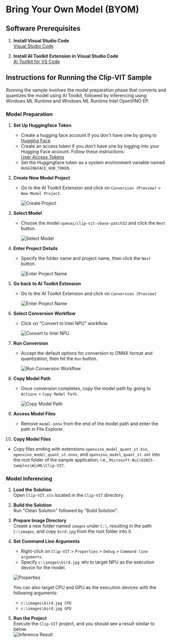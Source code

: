 # Bring Your Own Model (BYOM)

## Software Prerequisites

1. **Install Visual Studio Code**  
   [Visual Studio Code](https://code.visualstudio.com/)

2. **Install AI Toolkit Extension in Visual Studio Code**  
   [AI Toolkit for VS Code](https://code.visualstudio.com/docs/intelligentapps/overview)
    
## Instructions for Running the Clip-VIT Sample

Running the sample involves the model preparation phase that converts and quantizes the model using AI Toolkit, followed by inferencing using Windows ML Runtime and Windows ML Runtime Intel OpenVINO EP.

### Model Preparation

1. **Set Up Huggingface Token**  
   - Create a hugging face account if you don't have one by going to [Hugging Face](https://huggingface.co)
   - Create an access token if you don't have one by logging into your Hugging Face account. Follow these instructions:  
     [User Access Tokens](https://huggingface.co/docs/hub/en/security-tokens)
   - Set the Huggingface token as a system environment variable named `HUGGINGFACE_HUB_TOKEN`.
 
2. **Create New Model Project**  
   - Go to the AI Toolkit Extension and click on `Conversion (Preview)` > `New Model Project`.  

     ![Create Project](images/create-project.png)

3. **Select Model**  
   - Choose the model `openai/clip-vit-vbase-patch32` and click the `Next` button.  

     ![Select Model](images/select-model.png)

4. **Enter Project Details**  
   - Specify the folder name and project name, then click the `Next` button.  

     ![Enter Project Name](images/project-name.png)

5. **Go back to AI Toolkit Extension**  
   - Go to the AI Toolkit Extension and click on `Conversion (Preview)`

     ![Enter Project Name](images/aitoolkit-extension.png)

6. **Select Conversion Workflow**  
   - Click on "Convert to Intel NPU" workflow.  

     ![Convert to Intel NPU](images/Select-conversion.png)

7. **Run Conversion**  
   - Accept the default options for conversion to ONNX format and quantization, then hit the `Run` button.  

     ![Run Conversion Workflow](images/convert.png)

8. **Copy Model Path**  
   - Once conversion completes, copy the model path by going to `Actions` > `Copy Model Path`.  

     ![Copy Model Path](images/copy-model-path.png)

9. **Access Model Files**  
   - Remove `model.onnx` from the end of the model path and enter the path in File Explorer.

10. **Copy Model Files**  
   - Copy files ending with extensions `openvino_model_quant_st.bin`, `openvino_model_quant_st.onnx`, and `openvino_model_quant_st.xml` into the root folder of the sample application, i.e., `Microsoft-Build2025-Samples\WinML\Clip-VIT`.

### Model Inferencing

1. **Load the Solution**  
   Open `Clip-VIT.sln` located in the `Clip-VIT` directory.

2. **Build the Solution**  
   Run "Clean Solution" followed by "Build Solution".

3. **Prepare Image Directory**  
   Create a new folder named `images` under `C:\`, resulting in the path `C:\images`, and copy `bird.jpg` from the root folder into it.

4. **Set Command Line Arguments**  
   - Right-click on `Clip-VIT` > `Properties` > `Debug` > `Command line arguments`.
   - Specify `c:\images\bird.jpg NPU` to target NPU as the execution device for the model.

   ![Properties](images/command-line-arguments.png)
   
   You can also target CPU and GPU as the execution devices with the following arguments:  
   - `c:\images\bird.jpg CPU`  
   - `c:\images\bird.jpg GPU`


5. **Run the Project**  
   Execute the `Clip-VIT` project, and you should see a result similar to below.  
   ![Inference Result](images/inference-result.png)